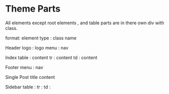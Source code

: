 Theme Parts
=================
All elements except root elements , and table parts are in there own div
with class.

format:
element type : class name

Header
  logo : logo
  menu : nav

Index
  table : content
  tr : content
  td : content

Footer
  menu : nav

Single Post
  title
  content

Sidebar
  table :
  tr :
  td :
